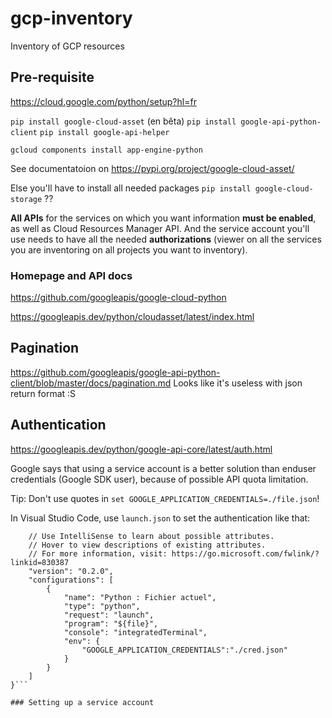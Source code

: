 # gcp-inventory
Inventory of GCP resources

## Pre-requisite

https://cloud.google.com/python/setup?hl=fr

```pip install google-cloud-asset``` (en bêta)
```pip install google-api-python-client```
```pip install google-api-helper```

```gcloud components install app-engine-python```

See documentatoion on https://pypi.org/project/google-cloud-asset/

Else you'll have to install all needed packages ```pip install google-cloud-storage``` ??

**All APIs** for the services on which you want information **must be enabled**, as well as Cloud Resources Manager API. And the service account you'll use needs to have all the needed **authorizations** (viewer on all the services you are inventoring on all projects you want to inventory).

### Homepage and API docs

https://github.com/googleapis/google-cloud-python

https://googleapis.dev/python/cloudasset/latest/index.html

## Pagination
https://github.com/googleapis/google-api-python-client/blob/master/docs/pagination.md
Looks like it's useless with json return format :S

## Authentication
https://googleapis.dev/python/google-api-core/latest/auth.html

Google says that using a service account is a better solution than enduser credentials (Google SDK user), because of possible API quota limitation.

Tip: Don't use quotes in ```set GOOGLE_APPLICATION_CREDENTIALS=./file.json```! 

In Visual Studio Code, use ```launch.json``` to set the authentication like that:
```{
    // Use IntelliSense to learn about possible attributes.
    // Hover to view descriptions of existing attributes.
    // For more information, visit: https://go.microsoft.com/fwlink/?linkid=830387
    "version": "0.2.0",
    "configurations": [
        {
            "name": "Python : Fichier actuel",
            "type": "python",
            "request": "launch",
            "program": "${file}",
            "console": "integratedTerminal",
            "env": {
                "GOOGLE_APPLICATION_CREDENTIALS":"./cred.json"
            }
        }
    ]
}```

### Setting up a service account




